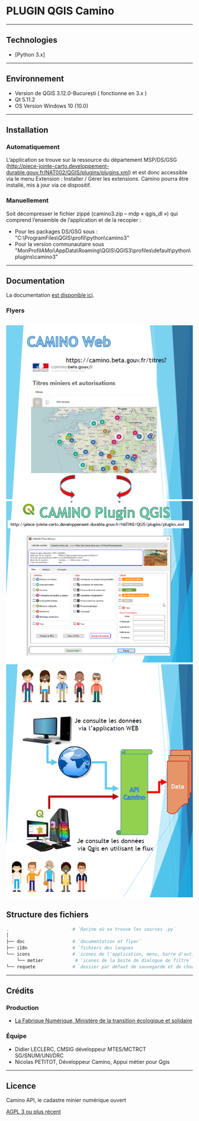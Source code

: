 # PLUGIN QGIS Camino

---           

## Technologies
- [Python 3.x]

---           

## Environnement
 - Version de QGIS 3.12.0-București ( fonctionne en 3.x )
 - Qt 5.11.2 
 - OS Version Windows 10 (10.0)

---

## Installation
### Automatiquement
L’application se trouve sur la ressource du département MSP/DS/GSG (http://piece-jointe-carto.developpement-durable.gouv.fr/NAT002/QGIS/plugins/plugins.xml)
et est donc accessible via le menu Extension : Installer / Gérer les extensions.
Camino pourra être installé, mis à jour via ce dispositif.

### Manuellement
Soit décompresser le fichier zippé (camino3.zip – mdp « qgis_dl ») qui comprend l’ensemble de l’application et de la recopier :
 - Pour les packages DS/GSG sous : "C:\ProgramFiles\QGIS\profil\python\camino3"
 - Pour la version communautaire sous "MonProfilAMoi\AppData\Roaming\QGIS\QGIS3\profiles\default\python\plugins\camino3"

---

## Documentation
La documentation [est disponible ici](https://github.com/MTES-MCT/camino-flux-QGIS/blob/master/doc/camino_doc.pdf).

### Flyers

![Flyer](doc/flyer1.svg)
![Flyer](doc/flyer2.png)
![Flyer](doc/flyer3.png)
---

## Structure des fichiers
```bash
.                        # `Racine où se trouve les sources .py`
│
├── doc                  # `documentation et flyer`
├── i18n                 # `fichiers des langues
└── icons                # `icones de l'application, menu, barre d'outils, IHM`
    └── metier            # `icones de la boite de dialogue de filtre`
└── requete              # `dossier par défaut de sauvegarde et de chargement des requetes (filtres)`
```
---

## Crédits

### Production

- [La Fabrique Numérique, Ministère de la transition écologique et solidaire](https://www.ecologique-solidaire.gouv.fr/inauguration-fabrique-numerique-lincubateur-des-ministeres-charges-lecologie-et-des-territoires)

### Équipe

- Didier LECLERC, CMSIG développeur MTES/MCTRCT SG/SNUM/UNI/DRC
- Nicolas PETITOT, Développeur Camino, Appui métier pour Qgis

---

## Licence

Camino API, le cadastre minier numérique ouvert

[AGPL 3 ou plus récent](https://spdx.org/licenses/AGPL-3.0-or-later.html)
